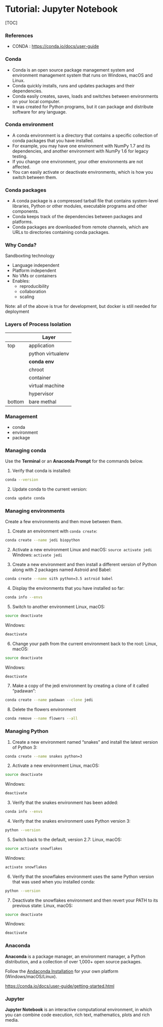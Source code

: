 # Tutorial: Jupyter Notebook
[TOC]


### References
* CONDA : https://conda.io/docs/user-guide

### Conda
* Conda is an open source package management system and environment management system that runs on Windows, macOS and Linux.
* Conda quickly installs, runs and updates packages and their dependencies.
* Conda easily creates, saves, loads and switches between environments on your local computer.
* It was created for Python programs, but it can package and distribute software for any language.

### Conda environment
* A conda environment is a directory that contains a specific collection of conda packages that you have installed.
* For example, you may have one environment with NumPy 1.7 and its dependencies, and another environment with NumPy 1.6 for legacy testing.
* If you change one environment, your other environments are not affected. 
* You can easily activate or deactivate environments, which is how you switch between them.

### Conda packages
* A conda package is a compressed tarball file that contains system-level libraries, Python or other modules, executable programs and other components.
* Conda keeps track of the dependencies between packages and platforms.
* Conda packages are downloaded from remote channels, which are URLs to directories containing conda packages.

### Why Conda?
Sandboxting technology
* Language independent
* Platform independent
* No VMs or containers
* Enables:
  * reproducibility
  * collaboration
  * scaling

Note: all of the above is true for development, but docker is still needed for deployment


### Layers of Process Isolation
|         | Layer             |
|---------|-------------------|
| top     | application       |
|         | python virtualenv |
|         | **conda env**     |
|         | chroot            |
|         | container         |
|         | virtual machine   |
|         | hypervisor        |
| bottom  | bare methal       |


### Management
* conda
* environment
* package


### Managing conda
Use the **Terminal** or an **Anaconda Prompt** for the commands below.

1. Verify that conda is installed:
```bash
conda --version
```

2. Update conda to the current version:
```bash
conda update conda
```



### Managing environments
Create a few environments and then move between them.

1. Create an environment with `conda create`:
```bash
conda create --name jedi biopython
```

2. Activate a new environment
Linux and macOS: `source activate jedi`
Windows: `activate jedi`

3. Create a new environment and then install a different version of Python along with 2 packages named Astroid and Babel:
```bash
conda create --name sith python=3.5 astroid babel
```

4. Display the environments that you have installed so far:
```bash
conda info --envs
```

5. Switch to another environment
Linux, macOS:
```bash
source deactivate
```
Windows:
```bash
deactivate
```

6. Change your path from the current environment back to the root:
Linux, macOS:
```bash
source deactivate
```
Windows:
```bash
deactivate
```

7. Make a copy of the jedi environment by creating a clone of it called “padawan”:
```bash
conda create --name padawan --clone jedi
```

8. Delete the flowers environment
```bash
conda remove --name flowers --all
```

### Managing Python
1. Create a new environment named “snakes” and install the latest version of Python 3:
```bash
conda create --name snakes python=3
```

2. Activate a new environment
Linux, macOS:
```bash
source deactivate
```
Windows:
```bash
deactivate
```

3. Verify that the snakes environment has been added:
```bash
conda info --envs
```

4. Verify that the snakes environment uses Python version 3:
```bash
python --version
```

5. Switch back to the default, version 2.7:
Linux, macOS:
```bash
source activate snowflakes
```
Windows:
```bash
activate snowflakes
```

6. Verify that the snowflakes environment uses the same Python version
that was used when you installed conda:
```bash
python --version
```

7. Deactivate the snowflakes environment and then revert your PATH to its previous state:
Linux, macOS:
```bash
source deactivate 
```
Windows:
```bash
deactivate
```

### Anaconda
**Anaconda** is a package manager, an environment manager, a Python distribution, and a collection of over 1,000+ open source packages.

Follow the [Andaconda Installation](https://docs.anaconda.com/anaconda/install/) for your own platform (Windows/macOS/Linux).

https://conda.io/docs/user-guide/getting-started.html


### Jupyter
**Jupyter Notebook** is an interactive computational environment, in which you can combine code execution, rich text, mathematics, plots and rich media.
